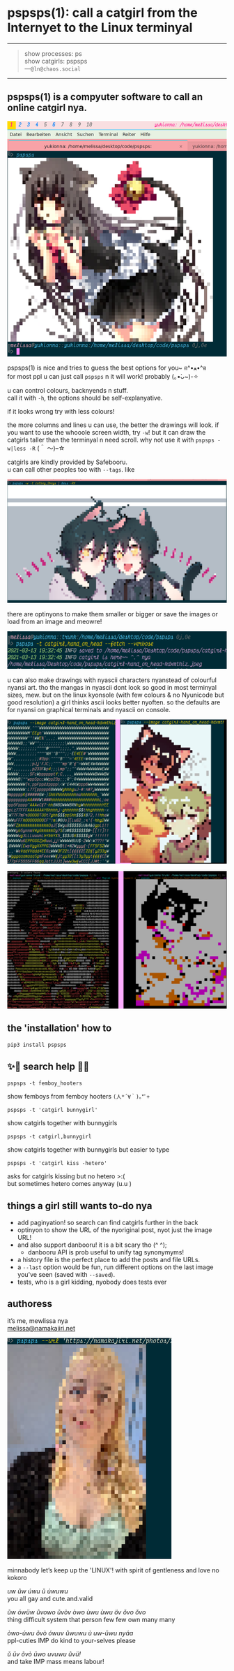 pspsps(1): call a catgirl from the Internyet to the Linux terminyal
===================================================================

----------------------------

> show processes: ps    
> show catgirls: pspsps    
>    —`@ln@chaos.social`

----------------------------

## pspsps(1) is a compyuter software to call an online catgirl nya.

![A screenshot of pspsps(1) invoking catgirls nya.](screenshot1.png)

pspsps(1) is nice and tries to guess the best options for you~ ฅ^•ﻌ•^ฅ    
for most ppl u can just call `pspsps` n it will work! probably (｡•̀ᴗ~)-✧

u can control colours, backnyends n stuff.    
call it with `-h`, the options should be self-explanyative.

if it looks wrong try with less colours!    

the more columns and lines u can use, the better the drawings will
look. if you want to use the whooole screen width, try `-w`! but it
can draw the catgirls taller than the terminyal n need scroll.  why
not use it with `pspsps -w|less -R` (＾ 〜)–☆

catgirls are kindly provided by Safebooru.    
u can call other peoples too with `--tags`. like

![pspsps(1) now is calling catboys, nyaaan💕](screenshot2.png?v=3)

there are optinyons to make them smaller or bigger or save the images
or load from an image and meowre!    

![pspsps(1) is saving a drawing of catgirls in love](screenshot3.png?v=3)

u can also make drawings with nyascii characters nyanstead of
colourful nyansi art.  tho the mangas in nyascii dont look so good in
most terminyal sizes, mew.  but on the linux kyonsole (with few
colours & no Nyunicode but good resolution) a girl thinks ascii looks
better nyoften. so the defaults are for nyansi on graphical terminals
and nyascii on console.

![pspsps(1) is drawing catgirls in nyascii and nyansi, on the gnomes' terminals](screenshot4.png?v=3)

![pspsps(1) is drawing catgirls in nyascii and nyansi, on the Linux console](screenshot-kyonsole.png?v=3)


## the 'installation' how to

    pip3 install pspsps

## ✨🍭 search help 🍬💖

    pspsps -t femboy_hooters
show femboys from femboy hooters `(人*´∀｀)｡*ﾟ+`

    pspsps -t 'catgirl bunnygirl'
show catgirls together with bunnygirls

    pspsps -t catgirl,bunnygirl
show catgirls together with bunnygirls but easier to type

    pspsps -t 'catgirl kiss -hetero'
asks for catgirls kissing but no hetero >:(    
but sometimes hetero comes anyway (u.u )

## things a girl still wants to-do nya

 - add paginyation! so search can find catgirls further in the back
 - optinyon to show the URL of the nyoriginal post, nyot just the image URL!
 - and also support danbooru! it is a bit scary tho (^ ^);
   - danbooru API is prob useful to unify tag synonymyms!
 - a history file is the perfect place to add the posts and file URLs.
 - a `--last` option would be fun, run different options on the last
   image you've seen (saved with `--saved`).
 - tests, who is a girl kidding, nyobody does tests ever

## authoress

it’s me, mewlissa nya    
melissa@namakajiri.net

![pspsps(1) is drawing a girl herself!](ansyelfie.png)

minnabody let’s keep up the 'LINUX'! with spirit of gentleness and love no kokoro

*uw ûw úwu ŭ úwuwu*    
you all gay and cute.and.valid

*ũw ówüw ûvowo ũvòv òwo ùwu ùwu öv ŏvo ŏvo*    
thing difficult system that person few few own many many

*òwo-úwu õvò ówuv ûwuwu ù uw-üwu nyáa*    
ppl-cuties IMP do kind to your-selves please

*ŭ üv õvò üwo uvuwu ûvü!*    
and take IMP mass means labour!
